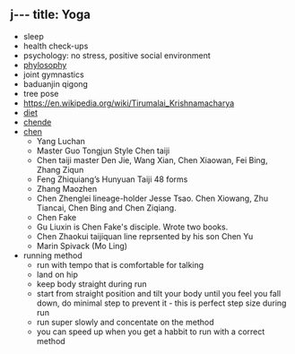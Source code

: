 j---
title: Yoga
---


* sleep
* health check-ups
* psychology: no stress, positive social environment
* [phylosophy](/2024/01/04/phylosophy.html)
* joint gymnastics
* baduanjin qigong
* tree pose
* https://en.wikipedia.org/wiki/Tirumalai_Krishnamacharya
* [diet](https://nutritionsource.hsph.harvard.edu/healthy-eating-plate)
* [chende](https://www.ctnd.de/english)
* [chen](http://chentaijistudy.com/about.html)
  * Yang Luchan
  * Master Guo Tongjun Style Chen taiji
  * Chen taiji master Den Jie, Wang Xian, Chen Xiaowan, Fei Bing, Zhang Ziqun
  * Feng Zhiquiang’s Hunyuan Taiji 48 forms
  * Zhang Maozhen
  * Chen Zhenglei lineage-holder Jesse Tsao. Chen Xiowang, Zhu Tiancai, Chen Bing and Chen Ziqiang.
  * Chen Fake
  * Gu Liuxin is Chen Fake's disciple. Wrote two books.
  * Chen Zhaokui taijiquan line reprsented by his son Chen Yu
  * Marin Spivack (Mo Ling)
* running method
  * run with tempo that is comfortable for talking
  * land on hip
  * keep body straight during run
  * start from straight position and tilt your body until you feel you fall down, do minimal step to prevent it - this is perfect step size during run
  * run super slowly and concentate on the method
  * you can speed up when you get a habbit to run with a correct method

